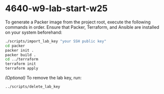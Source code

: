 # 4640-w9-lab-start-w25

To generate a Packer image from the project root, execute the following commands in order. Ensure that Packer, Terraform, and Ansible are installed on your system beforehand:

```bash
./scripts/import_lab_key "your SSH public key"
cd packer
packer init .
packer build .
cd ../terraform
terraform init
terraform apply
```

*(Optional)* To remove the lab key, run:
```bash
../scripts/delete_lab_key
```
